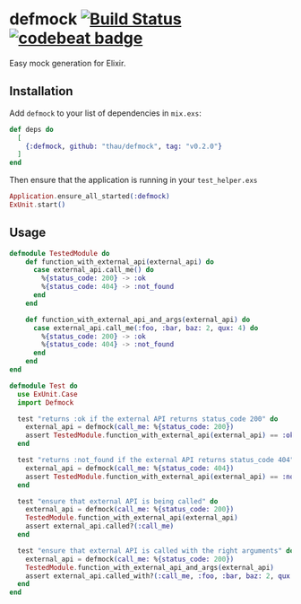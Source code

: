 # defmock [![Build Status](https://travis-ci.org/Thau/defmock.svg?branch=master)](https://travis-ci.org/Thau/defmock) [![codebeat badge](https://codebeat.co/badges/e84313fc-c2b7-4e72-b637-a292e906ed7f)](https://codebeat.co/projects/github-com-thau-defmock-master)

Easy mock generation for Elixir.

## Installation

Add `defmock` to your list of dependencies in `mix.exs`:

```elixir
def deps do
  [
    {:defmock, github: "thau/defmock", tag: "v0.2.0"}
  ]
end
```

Then ensure that the application is running in your `test_helper.exs`

```elixir
Application.ensure_all_started(:defmock)
ExUnit.start()
```

## Usage

```elixir
defmodule TestedModule do
    def function_with_external_api(external_api) do
      case external_api.call_me() do
        %{status_code: 200} -> :ok
        %{status_code: 404} -> :not_found
      end
    end

    def function_with_external_api_and_args(external_api) do
      case external_api.call_me(:foo, :bar, baz: 2, qux: 4) do
        %{status_code: 200} -> :ok
        %{status_code: 404} -> :not_found
      end
    end
end

defmodule Test do
  use ExUnit.Case
  import Defmock

  test "returns :ok if the external API returns status_code 200" do
    external_api = defmock(call_me: %{status_code: 200})
    assert TestedModule.function_with_external_api(external_api) == :ok
  end

  test "returns :not_found if the external API returns status_code 404" do
    external_api = defmock(call_me: %{status_code: 404})
    assert TestedModule.function_with_external_api(external_api) == :not_found
  end

  test "ensure that external API is being called" do
    external_api = defmock(call_me: %{status_code: 200})
    TestedModule.function_with_external_api(external_api)
    assert external_api.called?(:call_me)
  end

  test "ensure that external API is called with the right arguments" do
    external_api = defmock(call_me: %{status_code: 200})
    TestedModule.function_with_external_api_and_args(external_api)
    assert external_api.called_with?(:call_me, :foo, :bar, baz: 2, qux: 4)
  end
end
```
